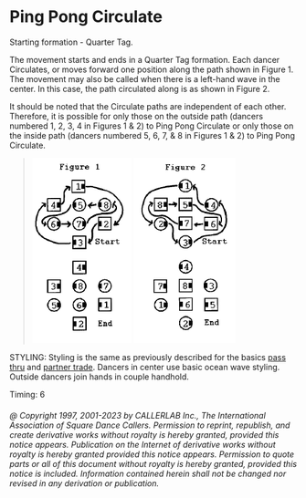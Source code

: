 
# Ping Pong Circulate

Starting formation - Quarter Tag. 

The movement starts and ends in a Quarter Tag formation. Each dancer Circulates, or
moves forward one position along the path shown in Figure 1. The movement may also be
called when there is a left-hand wave in the center. In this case, the path circulated
along is as shown in Figure 2. 

It should be noted that the Circulate paths are independent of each other. Therefore,
it is possible for only those on the outside path (dancers numbered 1, 2, 3, 4 in Figures
1 & 2) to Ping Pong Circulate or only those on the inside path (dancers numbered 5, 6,
7, & 8 in Figures 1 & 2) to Ping Pong Circulate. 

> 
> ![alt](ping_pong_1.png)
> ![alt](ping_pong_2.png)
>

STYLING: Styling is the same as previously described for the basics
[pass thru](../b1/pass_thru.md) and  [partner trade](../b2/trade.md).
Dancers in center use basic ocean wave styling.
Outside dancers join hands in  couple handhold.

Timing: 6

###### @ Copyright 1997, 2001-2023 by CALLERLAB Inc., The International Association of Square Dance Callers. Permission to reprint, republish, and create derivative works without royalty is hereby granted, provided this notice appears. Publication on the Internet of derivative works without royalty is hereby granted provided this notice appears. Permission to quote parts or all of this document without royalty is hereby granted, provided this notice is included. Information contained herein shall not be changed nor revised in any derivation or publication.
